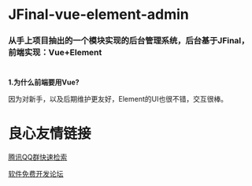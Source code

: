 # JFinal-vue-element-admin

### 从手上项目抽出的一个模块实现的后台管理系统，后台基于JFinal，前端实现：Vue+Element
#
 **1.为什么前端要用Vue?** 

因为对新手，以及后期维护更友好，Element的UI也很不错，交互很棒。

 # 良心友情链接

[腾讯QQ群快速检索](http://u.720life.cn/s/8cf73f7c)

[软件免费开发论坛](http://u.720life.cn/s/bbb01dc0)